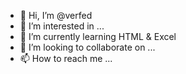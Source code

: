 - 👋 Hi, I’m @verfed
- 👀 I’m interested in ...
- 🌱 I’m currently learning HTML & Excel
- 💞️ I’m looking to collaborate on ...
- 📫 How to reach me ...

<!---
verfed/verfed is a ✨ special ✨ repository because its `README.md` (this file) appears on your GitHub profile.
You can click the Preview link to take a look at your changes.
--->
